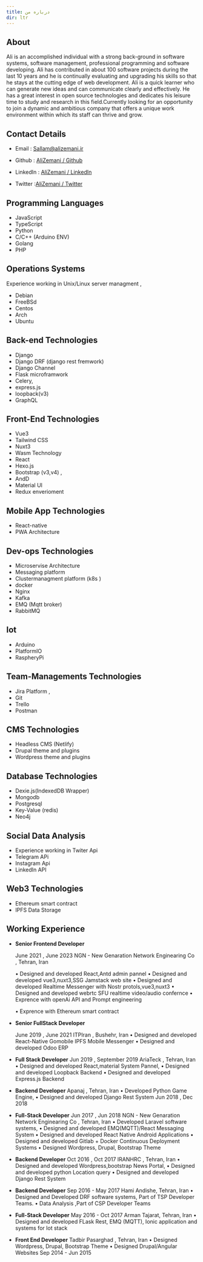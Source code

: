 ```yaml
---
title: درباره من
dir: ltr
---
```


## About

Ali is an accomplished individual with a strong back-ground in software systems, software management, professional programming and software developing.
Ali has contributed in about 100 software projects during the last 10 years and he is continually evaluating and upgrading his skills so that he stays at the cutting edge of web development. Ali is a quick learner who can generate new ideas and can communicate clearly and effectively. He has a great interest in open source technologies and dedicates his leisure time to study and research in this field.Currently looking for an opportunity to join a dynamic and ambitious company that offers a unique work environment within which its staff can thrive and grow.

## Contact Details

- Email : Sallam@alizemani.ir

- Github : [AliZemani / Github](https://github.com/mehotkhan)

- LinkedIn : [AliZemani / LinkedIn](https://www.linkedin.com/in/ali-zemani/)

- Twitter :[AliZemani / Twitter](https://twitter.com/ZemaniAli/)

## Programming Languages

- JavaScript
- TypeScript
- Python
- C/C++ (Arduino ENV)
- Golang
- PHP

## Operations Systems

Experience working in Unix/Linux server managment ,

- Debian
- FreeBSd
- Centos
- Arch
- Ubuntu

## Back-end Technologies

- Django
- Django DRF (django rest fremwork)
- Django Channel
- Flask microframwork
- Celery,
- express.js
- loopback(v3)
- GraphQL

## Front-End Technologies

- Vue3
- Tailwind CSS
- Nuxt3
- Wasm Technology
- React
- Hexo.js
- Bootstrap (v3,v4) ,
- AndD
- Material UI
- Redux enverioment

## Mobile App Technologies

- React-native
- PWA Architecture

## Dev-ops Technologies

- Microservise Architecture
- Messaging platform
- Clustermanagment platform (k8s )
- docker
- Nginx
- Kafka
- EMQ (Mqtt broker)
- RabbitMQ

## Iot

- Arduino
- PlatformIO
- RaspheryPi

## Team-Managements Technologies

- Jira Platform ,
- Git
- Trello
- Postman

## CMS Technologies

- Headless CMS (Netlify)
- Drupal theme and plugins
- Wordpress theme and plugins

## Database Technologies

- Dexie.js(IndexedDB Wrapper)
- Mongodb
- Postgresql
- Key-Value (redis)
- Neo4j

## Social Data Analysis

- Experience working in Twiter Api
- Telegram APi
- Instagram Api
- LinkedIn API

## Web3 Technologies

- Ethereum smart contract
- IPFS Data Storage

## Working Experience

- **Senior Frontend Developer**

  June 2021 , June 2023
  NGN - New Genaration Network Enginearing Co , Tehran, Iran

  • Designed and developed React,Antd admin pannel
  • Designed and developed vue3,nuxt3,SSG Jamstack web site
  • Designed and developed Realtime Messenger with Nostr protols,vue3,nuxt3
  • Designed and developed webrtc SFU realtime video/audio confernce
  • Exprence with openAi API and Prompt engineering

  • Exprence with Ethereum smart contract

  

- **Senior FullStack Developer**

  June 2019 , June 2021
  ITPIran , Bushehr, Iran
  • Designed and developed React-Native Gomobile IPFS Mobile Messenger
  • Designed and developed Odoo ERP

  

- **Full Stack Developer**
  Jun 2019 , September 2019
  AriaTeck , Tehran, Iran
  • Designed and developed React,material System Pannel,
  • Designed and developed Loopback Backend
  • Designed and developed Express.js Backend

- **Backend Developer**
  Apanaj , Tehran, Iran
  • Developed Python Game Engine,
  • Designed and developed Django Rest System
  Jun 2018 , Dec 2018

- **Full-Stack Developer**
  Jun 2017 , Jun 2018
  NGN - New Genaration Network Enginearing Co , Tehran, Iran
  • Developed Laravel software systems,
  • Designed and developed EMQ(MQTT)/React Messaging System
  • Designed and developed React Native Android Applications
  • Designed and developed Gitlab + Docker Continuous Deployment Systems
  • Designed Wordpress, Drupal, Bootstrap Theme

- **Backend Developer**
  Oct 2016 , Oct 2017
  IRANHRC , Tehran, Iran
  • Designed and developed Wordpress,bootstrap News Portal,
  • Designed and developed python Location query
  • Designed and developed Django Rest System

- **Backend Developer**
  Sep 2016 - May 2017
  Hami Andishe, Tehran, Iran
  • Designed and Developed DRF software systems, Part of TSP Developer Teams.
  • Data Analysis ,Part of CSP Developer Teams

- **Full-Stack Developer**
  May 2016 - Oct 2017
  Arman Tajarat, Tehran, Iran
  • Designed and developed FLask Rest, EMQ (MQTT), Ionic application and
  systems for Iot stack

- **Front End Developer**
  Tadbir Pasarghad , Tehran, Iran
  • Designed Wordpress, Drupal, Bootstrap Theme
  • Designed Drupal/Angular Websites
  Sep 2014 - Jun 2015
